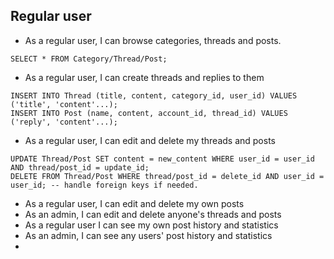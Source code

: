 ## Regular user
* As a regular user, I can browse categories, threads and posts.
```
SELECT * FROM Category/Thread/Post;
```
* As a regular user, I can create threads and replies to them
```
INSERT INTO Thread (title, content, category_id, user_id) VALUES ('title', 'content'...);
INSERT INTO Post (name, content, account_id, thread_id) VALUES ('reply', 'content'...);  
```
* As a regular user, I can edit and delete my threads and posts
```
UPDATE Thread/Post SET content = new_content WHERE user_id = user_id AND thread/post_id = update_id;
DELETE FROM Thread/Post WHERE thread/post_id = delete_id AND user_id = user_id; -- handle foreign keys if needed. 
```
* As a regular user, I can edit and delete my own posts
* As an admin, I can edit and delete anyone's threads and posts
* As a regular user I can see my own post history and statistics
* As an admin, I can see any users' post history and statistics 
* 
